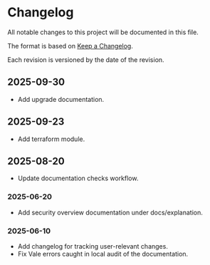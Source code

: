 # Changelog

All notable changes to this project will be documented in this file.

The format is based on [Keep a Changelog](https://keepachangelog.com/en/1.1.0/).

Each revision is versioned by the date of the revision.

## 2025-09-30

- Add upgrade documentation.

## 2025-09-23

- Add terraform module.

## 2025-08-20

- Update documentation checks workflow.

### 2025-06-20

- Add security overview documentation under docs/explanation.

### 2025-06-10

- Add changelog for tracking user-relevant changes.
- Fix Vale errors caught in local audit of the documentation.
